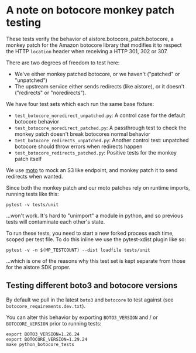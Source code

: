 # A note on botocore monkey patch testing

These tests verify the behavior of aistore.botocore_patch.botocore, a monkey patch
for the Amazon botocore library that modifies it to respect the HTTP 
`location` header when receiving a HTTP 301, 302 or 307.

There are two degrees of freedom to test here:

 - We've either monkey patched botocore, or we haven't ("patched" or "unpatched")
 - The upstream service either sends redirects (like aistore), or it doesn't ("redirects" or "noredirects").

We have four test sets which each run the same base fixture:

 - `test_botocore_noredirect_unpatched.py`: A control case for the default botocore behavior
 - `test_botocore_noredirect_patched.py`: A passthrough test to check the monkey patch doesn't break botocores normal behavior
 - `test_botocore_redirects_unpatched.py`: Another control test: unpatched botocore should throw errors when redirects happen
 - `test_botocore_redirects_patched.py`: Positive tests for the monkey patch itself

We use [moto](https://github.com/spulec/moto) to mock an S3 like endpoint, and monkey patch it to send redirects when wanted.

Since both the monkey patch and our moto patches rely on runtime imports, running tests like this:

```
pytest -v tests/unit
```

...won't work. It's hard to "unimport" a module in python, and so previous tests will contaminate each other's state.

To run these tests, you need to start a new forked process each time, scoped per test file.
To do this inline we use the pytest-xdist plugin like so:

```
pytest -v -n $(MP_TESTCOUNT) --dist loadfile tests/unit
```

...which is one of the reasons why this test set is kept separate from those for the aistore SDK proper.

## Testing different boto3 and botocore versions
By default we pull in the latest `boto3` and `botocore` to test against (see `botocore_requirements.dev.txt`).

You can alter this behavior by exporting `BOTO3_VERSION` and / or `BOTOCORE_VERSION` prior to running tests:

```
export BOTO3_VERSION=1.26.24
export BOTOCORE_VERSION=1.29.24
make python_botocore_tests
```
